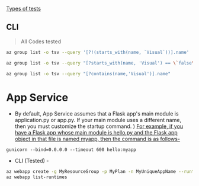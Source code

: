 [Types of tests](python/test)

## CLI 
> All Codes tested 
```sh
az group list -o tsv --query '[?!(starts_with(name, `Visual`))].name'

az group list -o tsv --query "[?starts_with(name, 'Visual') == \`false\`].name"

az group list -o tsv --query "[?contains(name,'Visual')].name"
```

# App Service
- By default, App Service assumes that a Flask app's main module is application.py or app.py. If your main module uses a different name, then you must customize the startup command. )
[ For example, if you have a Flask app whose main module is hello.py and the Flask app object in that file is named myapp, then the command is as follows- ](https://learn.microsoft.com/en-us/azure/app-service/configure-language-python)

`gunicorn --bind=0.0.0.0 --timeout 600 hello:myapp`
- CLI (Tested) -
```sh
az webapp create -g MyResourceGroup -p MyPlan -n MyUniqueAppName --runtime "PYTHON:3.12"
az webapp list-runtimes
```


